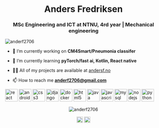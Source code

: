 <h1 align="center">Anders Fredriksen</h1>
<h3 align="center">MSc Engineering and ICT at NTNU, 4rd year | Mechanical engineering</h3>

<p align="left"> <img src="https://komarev.com/ghpvc/?username=anderf2706" alt="anderf2706" /> </p>

- 🔭 I’m currently working on **CM4Smart/Pneumonia classifer**

- 🌱 I’m currently learning **pyTorch/fast ai, Kotlin, React native**

- 👨‍💻 All of my projects are available at [andersf.no](andersf.no)

- 📫 How to reach me **anderf2706@gmail.com**

<p align="left"><img src="https://devicons.github.io/devicon/devicon.git/icons/react/react-original-wordmark.svg" alt="react" width="40" height="40"/> <img src="https://devicons.github.io/devicon/devicon.git/icons/android/android-original-wordmark.svg" alt="android" width="40" height="40"/> <img src="https://devicons.github.io/devicon/devicon.git/icons/css3/css3-original-wordmark.svg" alt="css3" width="40" height="40"/> <img src="https://devicons.github.io/devicon/devicon.git/icons/django/django-original.svg" alt="django" width="40" height="40"/> <img src="https://devicons.github.io/devicon/devicon.git/icons/docker/docker-original-wordmark.svg" alt="docker" width="40" height="40"/> <img src="https://devicons.github.io/devicon/devicon.git/icons/html5/html5-original-wordmark.svg" alt="html5" width="40" height="40"/> <img src="https://devicons.github.io/devicon/devicon.git/icons/java/java-original-wordmark.svg" alt="java" width="40" height="40"/> <img src="https://devicons.github.io/devicon/devicon.git/icons/javascript/javascript-original.svg" alt="javascript" width="40" height="40"/> <img src="https://devicons.github.io/devicon/devicon.git/icons/mysql/mysql-original-wordmark.svg" alt="mysql" width="40" height="40"/> <img src="https://devicons.github.io/devicon/devicon.git/icons/nodejs/nodejs-original-wordmark.svg" alt="nodejs" width="40" height="40"/> <img src="https://devicons.github.io/devicon/devicon.git/icons/python/python-original-wordmark.svg" alt="python" width="40" height="40"/></p><p align="center"> <img src="https://github-readme-stats.vercel.app/api?username=anderf2706&show_icons=true" alt="anderf2706" /> </p>

<p align="center">
<a href="https://linkedin.com/in/anders fjetland fredriksen" target="blank"><img align="center" src="https://cdn.jsdelivr.net/npm/simple-icons@3.0.1/icons/linkedin.svg" alt="anders fjetland fredriksen" height="20" width="20" /></a>
<a href="https://kaggle.com/andersfredriksen" target="blank"><img align="center" src="https://cdn.jsdelivr.net/npm/simple-icons@3.0.1/icons/kaggle.svg" alt="andersfredriksen" height="20" width="20" /></a>
</p>
